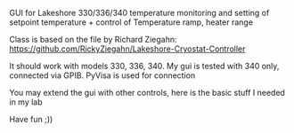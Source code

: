 GUI for Lakeshore 330/336/340 temperature monitoring and setting of setpoint temperature + control of Temperature ramp, heater range

Class is based on the file by Richard Ziegahn: https://github.com/RickyZiegahn/Lakeshore-Cryostat-Controller

It should work with models 330, 336, 340. My gui is tested with 340 only, connected via GPIB. PyVisa is used for connection

You may extend the gui with other controls, here is the basic stuff I needed in my lab

Have fun ;))
